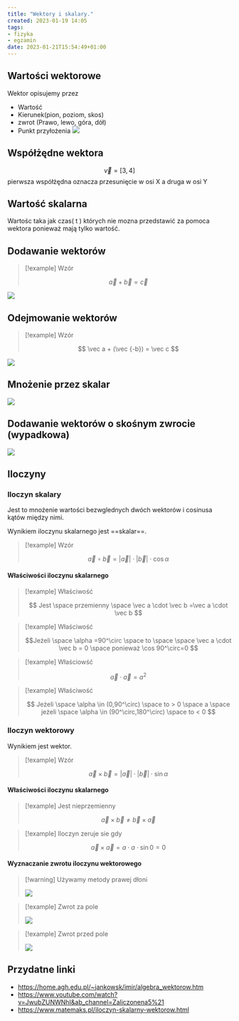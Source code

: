 ```yaml
---
title: "Wektory i skalary."
created: 2023-01-19 14:05
tags:
- fizyka
- egzamin
date: 2023-01-21T15:54:49+01:00
---
```


## Wartości wektorowe
 Wektor opisujemy przez
- Wartość 
- Kierunek(pion, poziom, skos)
- zwrot (Prawo, lewo, góra, dół)
- Punkt przyłożenia
![](Pasted%20image%2020230119183912.png)

## Współżędne wektora 

$$
\vec v = [3,4]
$$
pierwsza współżędna oznacza przesunięcie w osi X a druga w osi Y

## Wartość skalarna
 Wartośc taka jak czas( t ) których nie mozna przedstawić za pomoca wektora ponieważ mają tylko wartość.

## Dodawanie wektorów

>[!example] Wzór
>
>$$
\vec a + \vec b = \vec c
$$

![](Pasted%20image%2020230119183928.png)

## Odejmowanie wektorów

>[!example] Wzór
>
>$$
\vec a + (\vec {-b}) = \vec c
$$

![](Pasted%20image%2020230119190608.png)

## Mnożenie przez skalar

![](Pasted%20image%2020230119192103.png)

## Dodawanie wektorów o skośnym zwrocie (wypadkowa)

![](Pasted%20image%2020230119214601.png)

## Iloczyny

### Iloczyn skalary

Jest to mnożenie wartości bezwglednych dwóch wektorów i cosinusa kątów między nimi.

Wynikiem iloczynu skalarnego jest ==skalar==.

>[!example] Wzór
>
> $$\vec a \circ \vec b = \lvert{\vec a}\rvert \cdot \lvert{\vec b}\rvert \cdot \cos \alpha $$

#### Właściwości iloczynu skalarnego

>[!example] Właściwość
>
>$$
Jest \space przemienny \space \vec a \cdot \vec b  =\vec a \cdot \vec b
$$

>[!example] Właściwość
>
>$$Jeżeli \space \alpha =90^\circ \space to \space \space \vec a \cdot \vec b = 0 \space ponieważ \cos 90^\circ=0 $$

>[!example] Właściowść
>
>$$\vec a \cdot \vec a = a^2$$

>[!example] Właściwość
>
> $$
Jeżeli \space \alpha \in (0,90^\circ) \space to > 0 \space a \space jeżeli \space \alpha \in (90^\circ,180^\circ) \space to < 0
$$


### Iloczyn wektorowy

Wynikiem jest wektor.

>[!example] Wzór
>
>$$
\vec a \times\vec b = \lvert{\vec a}\rvert \cdot \lvert{\vec b}\rvert \cdot \sin \alpha
$$

#### Właściwości iloczynu skalarnego

>[!example] Jest nieprzemienny
> 
> $$
\vec a \times \vec b \ne \vec b \times \vec a
$$

>[!example] Iloczyn zeruje sie gdy 
>
>$$
\vec a \times \vec a = a \cdot a\cdot \sin 0 =0
$$

#### Wyznaczanie zwrotu iloczynu wektorowego

>[!warning] Używamy metody prawej dłoni
>
>![](Pasted%20image%2020230119213205.png)

>[!example] Zwrot za pole
>
>![](Pasted%20image%2020230119213316.png)

>[!example] Zwrot przed pole
>
>![](Pasted%20image%2020230119213324.png)

## Przydatne linki

- https://home.agh.edu.pl/~jankowsk/imir/algebra_wektorow.htm
- https://www.youtube.com/watch?v=JwubZUNWNhI&ab_channel=Zaliczonena5%21
- https://www.matemaks.pl/iloczyn-skalarny-wektorow.html